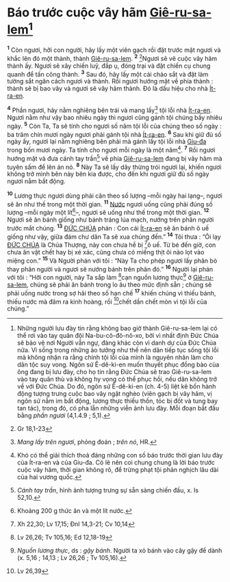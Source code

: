 # Báo trước cuộc vây hãm [Giê-ru-sa-lem]()[^1]
<sup><b>1</b></sup> Còn ngươi, hỡi con người, hãy lấy một viên gạch rồi đặt trước mặt ngươi và khắc lên đó một thành, thành [Giê-ru-sa-lem](). <sup><b>2</b></sup> [^1*]Ngươi sẽ vẽ cuộc vây hãm thành ấy. Ngươi sẽ xây chiến luỹ, đắp ụ, đóng trại và đặt chiến cụ chung quanh để tấn công thành. <sup><b>3</b></sup> Sau đó, hãy lấy một cái chảo sắt và đặt làm tường sắt ngăn cách ngươi và thành. Rồi ngươi hướng mặt về phía thành : thành sẽ bị bao vây và ngươi sẽ vây hãm thành. Đó là dấu hiệu cho nhà [Ít-ra-en]().

<sup><b>4</b></sup> Phần ngươi, hãy nằm nghiêng bên trái và mang lấy[^2] tội lỗi nhà [Ít-ra-en](). Ngươi nằm như vậy bao nhiêu ngày thì ngươi cũng gánh tội chúng bấy nhiêu ngày. <sup><b>5</b></sup> Còn Ta, Ta sẽ tính cho ngươi số năm tội lỗi của chúng theo số ngày : ba trăm chín mươi ngày ngươi phải gánh tội nhà [Ít-ra-en](). <sup><b>6</b></sup> Sau khi giữ đủ số ngày ấy, ngươi lại nằm nghiêng bên phải mà gánh lấy tội lỗi nhà [Giu-đa]() trong bốn mươi ngày. Ta tính cho ngươi mỗi ngày là một năm[^3]. <sup><b>7</b></sup> Rồi ngươi hướng mặt và đưa cánh tay trần[^4] về phía [Giê-ru-sa-lem]() đang bị vây hãm mà tuyên sấm để lên án nó. <sup><b>8</b></sup> Này Ta sẽ lấy dây thừng trói ngươi lại, khiến ngươi không trở mình bên này bên kia được, cho đến khi ngươi giữ đủ số ngày ngươi nằm bất động.

<sup><b>10</b></sup> Lương thực ngươi dùng phải cân theo số lượng –mỗi ngày hai lạng–, ngươi sẽ ăn như thế trong một thời gian. <sup><b>11</b></sup> [Nước]() ngươi uống cũng phải đúng số lượng –mỗi ngày một lít[^6]–, ngươi sẽ uống như thế trong một thời gian. <sup><b>12</b></sup> Ngươi sẽ ăn bánh giống như bánh tráng lúa mạch, nướng trên phân người trước mắt chúng. <sup><b>13</b></sup> [ĐỨC CHÚA]() phán : Con cái [Ít-ra-en]() sẽ ăn bánh ô uế giống như vậy, giữa đám chư dân Ta sẽ xua chúng đến.” <sup><b>14</b></sup> Tôi thưa : “Ôi lạy [ĐỨC CHÚA]() là Chúa Thượng, này con chưa hề bị [^2*]ô uế. Từ bé đến giờ, con chưa ăn vật chết hay bị xé xác, cũng chưa có miếng thịt ôi nào lọt vào miệng con.” <sup><b>15</b></sup> Và Người phán với tôi : “Này Ta cho phép ngươi lấy phân bò thay phân người và ngươi sẽ nướng bánh trên phân đó.” <sup><b>16</b></sup> Người lại phán với tôi : “Hỡi con người, này Ta sắp làm [^3*]cạn nguồn lương thực[^7] ở [Giê-ru-sa-lem](), chúng sẽ phải ăn bánh trong lo âu theo mức định sẵn ; chúng sẽ phải uống nước trong sợ hãi theo số hạn chế <sup><b>17</b></sup> khiến chúng vì thiếu bánh, thiếu nước mà đâm ra kinh hoàng, rồi [^4*]chết dần chết mòn vì tội lỗi của chúng.”

[^1]: Những người lưu đày tin rằng không bao giờ thành Giê-ru-sa-lem lại có thể rơi vào tay quân đội Na-bu-cô-đô-nô-xo, bởi vì nhất định Đức Chúa sẽ bảo vệ nơi Người vẫn ngự, đàng khác còn vì danh dự của Đức Chúa nữa. Vì sống trong những ảo tưởng như thế nên dân tiếp tục sống tội lỗi mà không nhận ra rằng chính tội lỗi của mình là nguyên nhân làm cho dân tộc suy vong. Ngôn sứ Ê-dê-ki-en muốn thuyết phục đồng bào của ông đang bị lưu đày, cho họ tin rằng Đức Chúa sẽ trao Giê-ru-sa-lem vào tay quân thù và không hy vọng có thể phục hồi, nếu dân không trở về với Đức Chúa. Do đó, ngôn sứ Ê-dê-ki-en (ch. 4-5) liệt kê bốn hành động tượng trưng cuộc bao vây ngặt nghèo (viên gạch bị vây hãm, vị ngôn sứ nằm im bất động, lương thực thiếu thốn, tóc bị đốt và tung bay tan tác), trong đó, có pha lẫn những viễn ảnh lưu đày. Mỗi đoạn bắt đầu bằng *phần ngươi* (4,1.4.9 ; 5,1).
[^2]: *Mang lấy trên ngươi*, phỏng đoán ; *trên nó*, HR.
[^3]: Khó có thể giải thích thoả đáng những con số báo trước thời gian lưu đày của Ít-ra-en và của Giu-đa. Có lẽ nên coi chung chung là lời báo trước cuộc vây hãm, thời gian không rõ, để trừng phạt tội phản nghịch lâu dài của hai vương quốc.
[^4]: *Cánh tay trần*, hình ảnh tượng trưng sự sẵn sàng chiến đấu, x. Is 52,10.
[^6]: Khoảng 200 g thức ăn và một lít nước.
[^7]: *Nguồn lương thực*, ds : *gậy bánh*. Người ta xỏ bánh vào cây gậy để dành (x. 5,16 ; 14,13 ; Lv 26,26 ; Tv 105,16).
[^1*]: Gr 18,1-23
[^2*]: Xh 22,30; Lv 17,15; Đnl 14,3-21; Cv 10,14
[^3*]: Lv 26,26; Tv 105,16; Ed 12,18-19
[^4*]: Lv 26,39